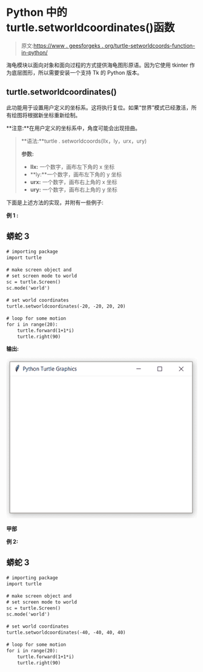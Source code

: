 # Python 中的 turtle.setworldcoordinates()函数

> 原文:[https://www . geesforgeks . org/turtle-setworldcoords-function-in-python/](https://www.geeksforgeeks.org/turtle-setworldcoordinates-function-in-python/)

海龟模块以面向对象和面向过程的方式提供海龟图形原语。因为它使用 tkinter 作为底层图形，所以需要安装一个支持 Tk 的 Python 版本。

## turtle.setworldcoordinates()

此功能用于设置用户定义的坐标系。这将执行复位。如果“世界”模式已经激活，所有绘图将根据新坐标重新绘制。

**注意:**在用户定义的坐标系中，角度可能会出现扭曲。

> **语法:**turtle . setworldcoords(llx，ly，urx，ury)
> 
> **参数:**
> 
> *   **llx:** 一个数字，画布左下角的 x 坐标
> *   **ly:**一个数字，画布左下角的 y 坐标
> *   **urx:** 一个数字，画布右上角的 x 坐标
> *   **ury:** 一个数字，画布右上角的 y 坐标

下面是上述方法的实现，并附有一些例子:

**例 1 :**

## 蟒蛇 3

```
# importing package
import turtle

# make screen object and
# set screen mode to world
sc = turtle.Screen()
sc.mode('world')

# set world coordinates
turtle.setworldcoordinates(-20, -20, 20, 20)

# loop for some motion
for i in range(20):
    turtle.forward(1+1*i)
    turtle.right(90)
```

**输出:**

![](img/f02e2d62a2818242c8551d1ef0efc27f.png)

**甲部**

**例 2:**

## 蟒蛇 3

```
# importing package
import turtle

# make screen object and
# set screen mode to world
sc = turtle.Screen()
sc.mode('world')

# set world coordinates
turtle.setworldcoordinates(-40, -40, 40, 40)

# loop for some motion
for i in range(20):
    turtle.forward(1+1*i)
    turtle.right(90)
```